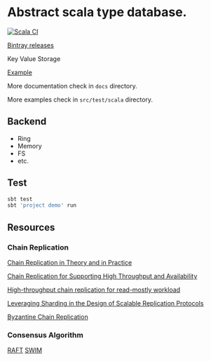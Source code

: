 # Abstract scala type database.

[![Scala CI](https://github.com/zero-deps/kvs/workflows/Scala%20CI/badge.svg)](https://github.com/zero-deps/kvs/actions)

[Bintray releases](https://bintray.com/zero-deps/maven/kvs-core#release)

Key Value Storage

[Example](https://github.com/zero-deps/kvs/blob/master/demo/src/main/scala/Run.scala)

More documentation check in `docs` directory.

More examples check in `src/test/scala` directory.

## Backend

 * Ring
 * Memory
 * FS
 * etc.

## Test

```bash
sbt test
sbt 'project demo' run
```

## Resources

### Chain Replication

[Chain Replication in Theory and in Practice](http://www.snookles.com/scott/publications/erlang2010-slf.pdf)

[Chain Replication for Supporting High Throughput and Availability](http://www.cs.cornell.edu/home/rvr/papers/OSDI04.pdf)

[High-throughput chain replication for read-mostly workload](https://www.cs.princeton.edu/courses/archive/fall15/cos518/papers/craq.pdf)

[Leveraging Sharding in the Design of Scalable Replication Protocols](https://ymsir.com/papers/sharding-socc.pdf)

[Byzantine Chain Replication](http://www.cs.cornell.edu/home/rvr/newpapers/opodis2012.pdf)

### Consensus Algorithm

[RAFT](https://raft.github.io/raft.pdf)
[SWIM](https://www.cs.cornell.edu/projects/Quicksilver/public_pdfs/SWIM.pdf)
